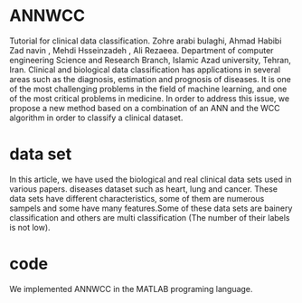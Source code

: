 # ANNWCC
Tutorial for clinical data classification. Zohre arabi bulaghi, Ahmad Habibi Zad navin , Mehdi Hsseinzadeh , Ali Rezaeea. Department of computer engineering Science and Research Branch, Islamic Azad university, Tehran, Iran. Clinical and biological data classification has applications in several areas such as the diagnosis, estimation and prognosis of diseases. It is one of the most challenging problems in the field of machine learning, and one of the most critical problems in medicine. In order to address this issue, we propose a new method based on a combination of an ANN and the WCC algorithm in order to classify a clinical dataset.




# data set
In this article, we have used the biological and real clinical data sets used in various papers. diseases dataset such as heart, lung and cancer. These data sets have different characteristics, some of them are numerous sampels and some have many features.Some of these data sets are bainery classification and others are multi classification (The number of their labels is not low).



# code
We implemented ANNWCC in the MATLAB programing language.
